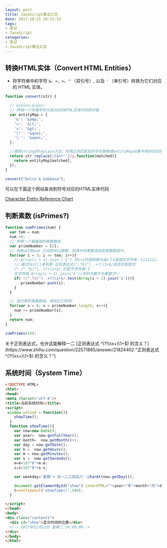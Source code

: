 ```yaml
---
layout: post
title: JavaScript算法汇总
date: 2017-10-31 20:31:33
tags:
- 笔记
- JavaScript
categories:
- 笔记
- JavaScript算法汇总
---
```


## 转换HTML实体（Convert HTML Entities）
- 将字符串中的字符 `&`、`<`、`>`、`"` （双引号）, 以及 `'` （单引号）转换为它们对应的 HTML 实体。
```JavaScript
function convert(str) {

  // &colon;&rpar;
  // 声明一个存储字符与其对应的HTML实体代码的对象
  var entityMap = {
    '&': '&amp;',
    '<': '&lt;',
    '>': '&gt;',
    '\"': '&quot;',
    '\'': '&apos;',
  };

  //使用string的replace方法，将用正则匹配到的字符替换成entityMap对象中相对应的的属性值
  return str.replace(/[&<>"']/g,function(matched){
    return entityMap[matched];
  });
}

convert("Dolce & Gabbana");
```
可以在下面这个网站查询到符号对应的HTML实体代码

[Character Entity Reference Chart](https://dev.w3.org/html5/html-author/charref "Character Entity Reference Chart")
 <!--more-->
## 判断素数 (isPrimes?)
```JavaScript
function sumPrimes(num) {
  var tem = num;
  num =0;
  // 声明一个最基础的素数数组
  var primeNumber = [2];
  // 判断从3到num 之间的所以整数，将其中的素数添加到素数数组中。
  for(var i = 3; i <= tem; i++){
    // Array(i + 1).join.('1') 将i+1的值转换为由i个1组成的字符串：1111111.
    // 通过test()来判断 正则表达式/^.?$|^(..+?)\1+$/是否匹配成功
    /* /^.?$|^(..+?)\1+$/ 匹配子字符串'1'
    在字符串 Array(i + 1).join('1'))中的次数不为素数次*/
    if( !/^.?$|^(..+?)\1+$/.test(Array(i + 1).join('1'))){
       primeNumber.push(i);
    }
  }

  // 迭代累积素数数组，得到它们的和
  for(var x = 0; x < primeNumber.length; x++){
    num += primeNumber[x];
  }
  return num;
}

sumPrimes(10);
```
关于正则表达式，也许这能解释一二
[正则表达式 ^(?!(xx+)\1+$) 的含义？](https://www.zhihu.com/question/22571865/answer/21824402 "正则表达式 ^(?!(xx+)\1+$) 的含义？")

## 系统时间（System Time）

```html
<!DOCTYPE HTML>
<html>
<head>
<meta charset="utf-8"/>
<title>当前系统时间</title>
<script>
 window.onload = function(){
    showTime();
  }
  function showTime(){
    var now=new Date();
    var year=  now.getFullYear();
    var month=  now.getMonth()+1;
    var day = now.getDate();
    var h =  now.getHours();
    var m = now.getMinutes();
    var s =  now.getSeconds();
    m=m<10?"0"+m:m;
    s=s<10?"0"+s:s;

    var weekday='星期'+'日一二三四五六'.charAt(now.getDay());

    document.getElementById("show").innerHTML=""+year+"年"+month+"月"+day+"日 "+ weekday +h+":"+m+":"+s;
    t=setTimeout('showTime()',500);
  }

</script>
</head>
<body>
<div class="content1">
  <div id="show">显示时间的位置</div>
  <!-- 2017年12月12日 星期二 24:00:00-->
</div>
</body>
</html>
```
